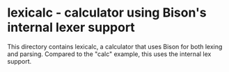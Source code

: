 # lexicalc - calculator using Bison's internal lexer support

This directory contains lexicalc, a calculator that uses
Bison for both lexing and parsing. Compared to the "calc"
example, this uses the internal lex support.

<!---
Local Variables:
fill-column: 76
ispell-dictionary: "american"
End:

Copyright (C) 2019-2022 Free Software Foundation, Inc.

This file is part of Bison, the GNU Compiler Compiler.

Permission is granted to copy, distribute and/or modify this document
under the terms of the GNU Free Documentation License, Version 1.3 or
any later version published by the Free Software Foundation; with no
Invariant Sections, with no Front-Cover Texts, and with no Back-Cover
Texts.  A copy of the license is included in the "GNU Free
Documentation License" file as part of this distribution.

--->
